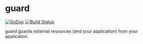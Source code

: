 # guard

[![GoDoc](https://godoc.org/github.com/morikuni/guard?status.svg)](https://godoc.org/github.com/morikuni/guard)
[![Build Status](https://travis-ci.org/morikuni/guard.svg?branch=master)](https://travis-ci.org/morikuni/guard)

guard guards external resources (and your application) from your application.

